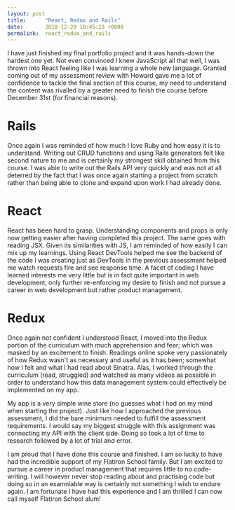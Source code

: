 ```yaml
---
layout: post
title:      "React, Redux and Rails"
date:       2018-12-29 18:45:23 +0000
permalink:  react_redux_and_rails
---
```



I have just finished my final  portfolio project and it was hands-down the hardest one yet. Not even convinced I knew JavaScript all that well, I was thrown into React feeling like I was learning a whole new language. Granted coming out of my assessment review with Howard gave me a lot of confidence to tackle the final section of this course, my need to understand the content was rivalled by a greater need to finish the course before December 31st (for financial reasons).

# Rails
Once again I was reminded of how much I love Ruby and how easy it is to understand. Writing out CRUD functions and using Rails generators felt like second nature to me and is certainly my strongest skill obtained from this course. I was able to write out the Rails API very quickly and was not at all deterred by the fact that I was once again starting a project from scratch rather than being able to clone and expand upon work I had already done.

# React
React has been hard to grasp. Understanding components and props is only now getting easier after having completed this project. The same goes with reading JSX. Given its similarities with JS, I am reminded of how easily I can mix up my learnings. Using React DevTools helped me see the backend of the code I was creating just as DevTools in the previous assessment helped me watch requests fire and see response time. A facet of coding I have learned interests me very little but is in fact quite important in web development, only further re-enforcing my desire to finish and not pursue a career in web development but rather product management.

# Redux 
Once again not confident I understood React, I moved into the Redux portion of the curriculum with much apprehension and fear; which was masked by an excitement to finish. Readings online spoke very passionately of how Redux wasn't as necessary and useful as it has been; somewhat how I felt and what I had read about Sinatra. Alas, I worked through the curriculum (read, struggled) and watched as many videos as possible in order to understand how this data management system could effectively be implemented on my app.

My app is a very simple wine store (no guesses what I had on my mind when starting the project). Just like how I approached the previous assessment, I did the bare minimum needed to fulfill the assessment requirements. I would say my biggest struggle with this assignment was connecting my API with the client side. Doing so took a lot of time to research followed by a lot of trial and error. 

I am proud that I have done this course and finished. I am so lucky to have had the incredible support of my Flatiron School family. But I am excited to pursue a career in product management that requires little to no code-writing. I will however never stop reading about and practising code but doing so in an examniable way is certainly not something I wish to endure again. I am fortunate I have had this experience and I am thrilled I can now call myself Flatiron School alum!

